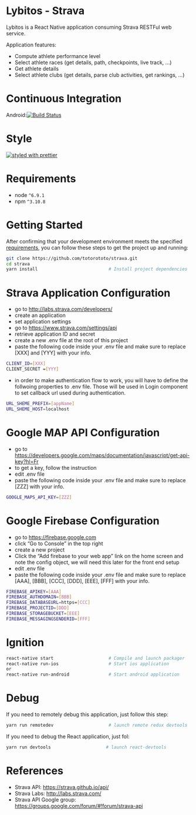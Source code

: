# Lybitos - Strava

Lybitos is a React Native application consuming Strava RESTFul web service.

Application features: 

* Compute athlete performance level
* Select athlete races (get details, path, checkpoints, live track, ...)
* Get athlete details
* Select athlete clubs (get details, parse club activities, get rankings, ...)


# Continuous Integration

Android:[![Build Status](https://travis-ci.org/totorototo/strava.svg?branch=master)](https://travis-ci.org/totorototo/strava)  


# Style

[![styled with prettier](https://img.shields.io/badge/styled_with-prettier-ff69b4.svg)](https://github.com/prettier/prettier)


# Requirements

* node `^6.9.1`
* npm `^3.10.8`


# Getting Started

After confirming that your development environment meets the specified [requirements](#requirements), you can follow these steps to get the project up and running:

```bash
git clone https://github.com/totorototo/strava.git
cd strava
yarn install                           # Install project dependencies
```


# Strava Application Configuration

* go to http://labs.strava.com/developers/ 
* create an application
* set application settings
* go to https://www.strava.com/settings/api
* retrieve application ID and secret
* create a new .env file at the root of this project
* paste the following code inside your .env file and make sure to replace [XXX] and [YYY] with your info.

```bash
CLIENT_ID=[XXX]
CLIENT_SECRET =[YYY]
```

* in order to make authentication flow to work, you will have to define the follwoing properties to .env file.
Those will be used in Login component to set callback url used during authentication. 

```bash
URL_SHEME_PREFIX=[appName]
URL_SHEME_HOST=localhost
```


# Google MAP API Configuration

* go to https://developers.google.com/maps/documentation/javascript/get-api-key?hl=Fr
* to get a key, follow the instruction
* edit .env file
* paste the following code inside your .env file and make sure to replace [ZZZ] with your info.

```bash
GOOGLE_MAPS_API_KEY=[ZZZ]
```


# Google Firebase Configuration

* go to https://firebase.google.com 
* click “Go to Console” in the top right
* create a new project
* Click the “Add firebase to your web app” link on the home screen and note the config object, we will need this later for the front end setup
* edit .env file
* paste the following code inside your .env file and make sure to replace [AAA], [BBB], [CCC], [DDD], [EEE], [FFF] with your info.

```bash
FIREBASE_APIKEY=[AAA]
FIREBASE_AUTHDOMAIN=[BBB]
FIREBASE_DATABASEURL=https=[CCC]
FIREBASE_PROJECTID=[DDD]
FIREBASE_STORAGEBUCKET=[EEE]
FIREBASE_MESSAGINGSENDERID=[FFF]
```


# Ignition

```bash
react-native start                     # Compile and launch packager
react-native run-ios                   # Start ios application
or
react-native run-android               # Start android application
```

# Debug

If you need to remotely debug this application, just follow this step:

```bash
yarn run remotedev                     # launch remote redux devtools
```

If you need to debug the React application, just fol: 

```bash
yarn run devtools                     # launch react-devtools
```

# References

* Strava API: https://strava.github.io/api/
* Strava Labs: http://labs.strava.com/
* Strava API Google group: https://groups.google.com/forum/#!forum/strava-api



